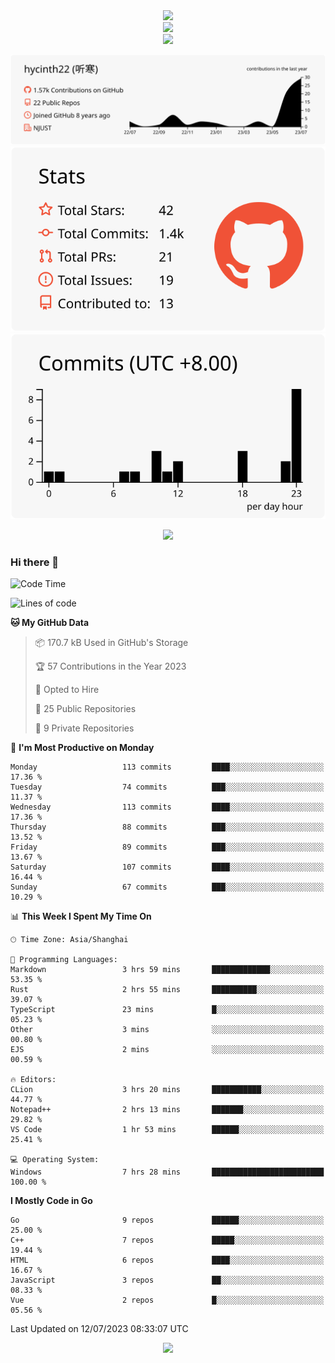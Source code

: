 <div align="center"> <img src="https://metrics.lecoq.io/hycinth22?template=classic&config.timezone=Asia%2FShanghai"> </div>

<div align="center"> <img src="https://github-readme-stats.vercel.app/api/top-langs/?username=hycinth22&hide_title=true&hide_border=true&layout=compact&langs_count=6&text_color=000&icon_color=fff&bg_color=0,52fa5a,4dfcff,c64dff&theme=graywhite" /> </div>

<div align="center"> <img src="https://github-profile-trophy.vercel.app/?username=hycinth22" /> </div>

<div align="center">
 
![](https://raw.githubusercontent.com/hycinth22/hycinth22/main/profile-summary-card-output/swift/0-profile-details.svg)
![](https://raw.githubusercontent.com/hycinth22/hycinth22/main/profile-summary-card-output/swift/3-stats.svg) ![](https://raw.githubusercontent.com/hycinth22/hycinth22/main/profile-summary-card-output/swift/4-productive-time.svg)

</div>

<div align="center"> <img src="https://github-readme-streak-stats.herokuapp.com/?user=hycinth22" /> </div>


### Hi there 👋

<!--
**pinelliar/pinelliar** is a ✨ _special_ ✨ repository because its `README.md` (this file) appears on your GitHub profile.

Here are some ideas to get you started:

- 🔭 I’m currently working on ...
- 🌱 I’m currently learning ...
- 👯 I’m looking to collaborate on ...
- 🤔 I’m looking for help with ...
- 💬 Ask me about ...
- 📫 How to reach me: ...
- 😄 Pronouns: ...
- ⚡ Fun fact: ...
-->

<!--START_SECTION:waka-->
![Code Time](http://img.shields.io/badge/Code%20Time-1%2C092%20hrs%2020%20mins-blue)

![Lines of code](https://img.shields.io/badge/From%20Hello%20World%20I%27ve%20Written-1.3%20million%20lines%20of%20code-blue)

**🐱 My GitHub Data** 

> 📦 170.7 kB Used in GitHub's Storage 
 > 
> 🏆 57 Contributions in the Year 2023
 > 
> 💼 Opted to Hire
 > 
> 📜 25 Public Repositories 
 > 
> 🔑 9 Private Repositories 
 > 
📅 **I'm Most Productive on Monday** 

```text
Monday                   113 commits         ████░░░░░░░░░░░░░░░░░░░░░   17.36 % 
Tuesday                  74 commits          ███░░░░░░░░░░░░░░░░░░░░░░   11.37 % 
Wednesday                113 commits         ████░░░░░░░░░░░░░░░░░░░░░   17.36 % 
Thursday                 88 commits          ███░░░░░░░░░░░░░░░░░░░░░░   13.52 % 
Friday                   89 commits          ███░░░░░░░░░░░░░░░░░░░░░░   13.67 % 
Saturday                 107 commits         ████░░░░░░░░░░░░░░░░░░░░░   16.44 % 
Sunday                   67 commits          ███░░░░░░░░░░░░░░░░░░░░░░   10.29 % 
```


📊 **This Week I Spent My Time On** 

```text
🕑︎ Time Zone: Asia/Shanghai

💬 Programming Languages: 
Markdown                 3 hrs 59 mins       █████████████░░░░░░░░░░░░   53.35 % 
Rust                     2 hrs 55 mins       ██████████░░░░░░░░░░░░░░░   39.07 % 
TypeScript               23 mins             █░░░░░░░░░░░░░░░░░░░░░░░░   05.23 % 
Other                    3 mins              ░░░░░░░░░░░░░░░░░░░░░░░░░   00.80 % 
EJS                      2 mins              ░░░░░░░░░░░░░░░░░░░░░░░░░   00.59 % 

🔥 Editors: 
CLion                    3 hrs 20 mins       ███████████░░░░░░░░░░░░░░   44.77 % 
Notepad++                2 hrs 13 mins       ███████░░░░░░░░░░░░░░░░░░   29.82 % 
VS Code                  1 hr 53 mins        ██████░░░░░░░░░░░░░░░░░░░   25.41 % 

💻 Operating System: 
Windows                  7 hrs 28 mins       █████████████████████████   100.00 % 
```

**I Mostly Code in Go** 

```text
Go                       9 repos             ██████░░░░░░░░░░░░░░░░░░░   25.00 % 
C++                      7 repos             █████░░░░░░░░░░░░░░░░░░░░   19.44 % 
HTML                     6 repos             ████░░░░░░░░░░░░░░░░░░░░░   16.67 % 
JavaScript               3 repos             ██░░░░░░░░░░░░░░░░░░░░░░░   08.33 % 
Vue                      2 repos             █░░░░░░░░░░░░░░░░░░░░░░░░   05.56 % 
```




 Last Updated on 12/07/2023 08:33:07 UTC
<!--END_SECTION:waka-->


<div align="center">
 
![](https://github-readme-stats.vercel.app/api/wakatime?username=hycinth22&layout=compact&langs_count=10)

</div>
